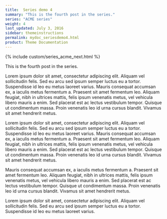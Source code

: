 ```yaml
---
title:  Series demo 4
summary: "This is the fourth post in the series."
series: "ACME series"
weight: 4
last_updated: July 3, 2016
sidebar: themeinstructions
permalink: mydoc_seriesdemo4.html
product: Theme Documentation
---
```



{% include custom/series_acme_next.html %}

This is the fourth post in the series.

Lorem ipsum dolor sit amet, consectetur adipiscing elit. Aliquam vel sollicitudin felis. Sed eu arcu sed ipsum semper luctus eu a tortor. Suspendisse id leo eu metus laoreet varius. Mauris consequat accumsan ex, a iaculis metus fermentum a. Praesent sit amet fermentum leo. Aliquam feugiat, nibh in ultrices mattis, felis ipsum venenatis metus, vel vehicula libero mauris a enim. Sed placerat est ac lectus vestibulum tempor. Quisque ut condimentum massa. Proin venenatis leo id urna cursus blandit. Vivamus sit amet hendrerit metus.


Lorem ipsum dolor sit amet, consectetur adipiscing elit. Aliquam vel sollicitudin felis. Sed eu arcu sed ipsum semper luctus eu a tortor. Suspendisse id leo eu metus laoreet varius. Mauris consequat accumsan ex, a iaculis metus fermentum a. Praesent sit amet fermentum leo. Aliquam feugiat, nibh in ultrices mattis, felis ipsum venenatis metus, vel vehicula libero mauris a enim. Sed placerat est ac lectus vestibulum tempor. Quisque ut condimentum massa. Proin venenatis leo id urna cursus blandit. Vivamus sit amet hendrerit metus.

Mauris consequat accumsan ex, a iaculis metus fermentum a. Praesent sit amet fermentum leo. Aliquam feugiat, nibh in ultrices mattis, felis ipsum venenatis metus, vel vehicula libero mauris a enim. Sed placerat est ac lectus vestibulum tempor. Quisque ut condimentum massa. Proin venenatis leo id urna cursus blandit. Vivamus sit amet hendrerit metus.

Lorem ipsum dolor sit amet, consectetur adipiscing elit. Aliquam vel sollicitudin felis. Sed eu arcu sed ipsum semper luctus eu a tortor. Suspendisse id leo eu metus laoreet varius.
